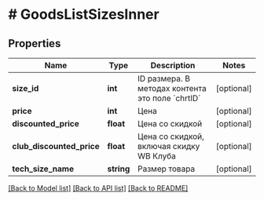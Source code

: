 # # GoodsListSizesInner

## Properties

Name | Type | Description | Notes
------------ | ------------- | ------------- | -------------
**size_id** | **int** | ID размера. В методах контента это поле &#x60;chrtID&#x60; | [optional]
**price** | **int** | Цена | [optional]
**discounted_price** | **float** | Цена со скидкой | [optional]
**club_discounted_price** | **float** | Цена со скидкой, включая скидку WB Клуба | [optional]
**tech_size_name** | **string** | Размер товара | [optional]

[[Back to Model list]](../../README.md#models) [[Back to API list]](../../README.md#endpoints) [[Back to README]](../../README.md)
